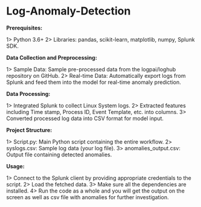 # Log-Anomaly-Detection

**Prerequisites:**

1> Python 3.6+
2> Libraries: pandas, scikit-learn, matplotlib, numpy, Splunk SDK.

**Data Collection and Preprocessing:**

1> Sample Data: Sample pre-processed data from the logpai/loghub repository on GitHub.
2> Real-time Data: Automatically export logs from Splunk and feed them into the model for real-time anomaly prediction.

**Data Processing:**

1> Integrated Splunk to collect Linux System logs.
2> Extracted features including Time stamp, Process ID, Event Template, etc. into columns.
3> Converted processed log data into CSV format for model input.

**Project Structure:**

1> Script.py: Main Python script containing the entire workflow.
2> syslogs.csv: Sample log data (your log file).
3> anomalies_output.csv: Output file containing detected anomalies.

**Usage:**

1> Connect to the Splunk client by providing appropriate credentials to the script.
2> Load the fetched data.
3> Make sure all the dependencies are installed.
4> Run the code as a whole and you will get the output on the screen as well as csv file with anomalies for further investigation.



